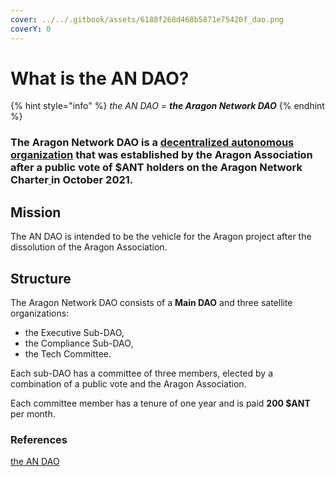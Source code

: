 ```yaml
---
cover: ../../.gitbook/assets/6188f268d468b5871e75420f_dao.png
coverY: 0
---
```


# What is the AN DAO?

{% hint style="info" %}
_the AN DAO = **the Aragon Network DAO**_
{% endhint %}

### The Aragon Network DAO is a [decentralized autonomous organization](https://en.wikipedia.org/wiki/Decentralized\_autonomous\_organization) that was established by the Aragon Association after a public vote of $ANT holders on the Aragon Network Charter[ ](https://en.wikipedia.org/wiki/Draft:Aragon\_\(organization\)#cite\_note-6)in October 2021.&#x20;

## Mission

The AN DAO is intended to be the vehicle for the Aragon project after the dissolution of the Aragon Association.

## Structure

The Aragon Network DAO consists of a **Main DAO** and three satellite organizations:&#x20;

* the Executive Sub-DAO,&#x20;
* the Compliance Sub-DAO,&#x20;
* the Tech Committee.&#x20;

Each sub-DAO has a committee of three members, elected by a combination of a public vote and the Aragon Association.&#x20;

Each committee member has a tenure of one year and is paid **200 $ANT** per month.



### **References**

[the AN DAO](https://andao.aragon.org)
